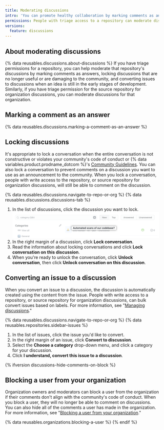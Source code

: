 ```yaml
---
title: Moderating discussions
intro: 'You can promote healthy collaboration by marking comments as answers, locking or unlocking discussions, converting issues to discussions, and editing or deleting comments, discussions, and categories that don''t align with your{% ifversion fpt or ghec %} community''s code of conduct{% elsif ghes > 3.5 %} organization''s contribution guidelines{% endif %}.'
permissions: People with triage access to a repository can moderate discussions in the repository. People with triage access to the source repository for organization discussions can moderate discussions in the organization.
versions:
  feature: discussions
---
```



## About moderating discussions

{% data reusables.discussions.about-discussions %} If you have triage permissions for a repository, you can help moderate that repository's discussions by marking comments as answers, locking discussions that are no longer useful or are damaging to the community, and converting issues to discussions when an idea is still in the early stages of development. Similarly, if you have triage permission for the source repository for organization discussions, you can moderate discussions for that organization.

## Marking a comment as an answer

{% data reusables.discussions.marking-a-comment-as-an-answer %}

## Locking discussions

It's appropriate to lock a conversation when the entire conversation is not constructive or violates your community's code of conduct or {% data variables.product.prodname_dotcom %}'s [Community Guidelines](/free-pro-team@latest/github/site-policy/github-community-guidelines). You can also lock a conversation to prevent comments on a discussion you want to use as an announcement to the community. When you lock a conversation, people with write access to the repository, or source repository for organization discussions, will still be able to comment on the discussion.

{% data reusables.discussions.navigate-to-repo-or-org %}
{% data reusables.discussions.discussions-tab %}
1. In the list of discussions, click the discussion you want to lock.
  ![Lock discussion](/assets/images/help/discussions/unanswered-discussion.png)
1. In the right margin of a discussion, click **Lock conversation**.
1. Read the information about locking conversations and click **Lock conversation on this discussion**.
1. When you're ready to unlock the conversation, click **Unlock conversation**, then click **Unlock conversation on this discussion**.

## Converting an issue to a discussion

When you convert an issue to a discussion, the discussion is automatically created using the content from the issue. People with write access to a repository, or source repository for organization discussions, can bulk convert issues based on labels. For more information, see "[Managing discussions](/discussions/managing-discussions-for-your-community/managing-discussions)."

{% data reusables.discussions.navigate-to-repo-or-org %}
{% data reusables.repositories.sidebar-issues %}
1. In the list of issues, click the issue you'd like to convert.
1. In the right margin of an issue, click **Convert to discussion**.
1. Select the **Choose a category** drop-down menu, and click a category for your discussion.
1. Click **I understand, convert this issue to a discussion**.

{% ifversion discussions-hide-comments-on-block %}
## Blocking a user from your organization

Organization owners and moderators can block a user from the organization if their comments don't align with the community's code of conduct. When you block a user, they will no longer be able to comment on discussions. You can also hide all of the comments a user has made in the organization. For more information, see "[Blocking a user from your organization](/communities/maintaining-your-safety-on-github/blocking-a-user-from-your-organization)."

{% data reusables.organizations.blocking-a-user %} 
{% endif %}
